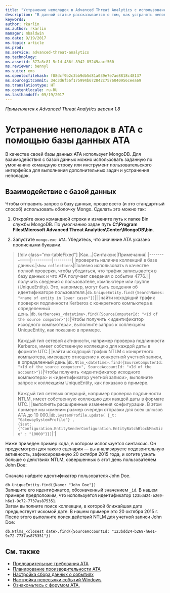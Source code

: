 ```yaml
---
title: "Устранение неполадок в Advanced Threat Analytics с использованием базы данных | Документация Майкрософт"
description: "В данной статье рассказывается о том, как устранять неполадки с помощью базы данных ATA."
keywords: 
author: rkarlin
ms.author: rkarlin
manager: mbaldwin
ms.date: 9/19/2017
ms.topic: article
ms.prod: 
ms.service: advanced-threat-analytics
ms.technology: 
ms.assetid: 377a3c81-5c1d-486f-8942-85249aacf560
ms.reviewer: bennyl
ms.suite: ems
ms.openlocfilehash: f88dcf9b2c3bb9db5d81a039e7e7ae8818c48137
ms.sourcegitcommit: 34c3d6f56f175994b672842c7576040956ceea69
ms.translationtype: HT
ms.contentlocale: ru-RU
ms.lasthandoff: 09/19/2017
---
```

*Применяется к Advanced Threat Analytics версии 1.8*



# <a name="troubleshooting-ata-using-the-ata-database"></a>Устранение неполадок в ATA с помощью базы данных ATA
В качестве своей базы данных ATA использует MongoDB.
Для взаимодействия с базой данных можно использовать заданную по умолчанию командную строку или инструмент пользовательского интерфейса для выполнения дополнительных задач и устранения неполадок.

## <a name="interacting-with-the-database"></a>Взаимодействие с базой данных
Чтобы отправить запрос в базу данных, проще всего (и это стандартный способ) использовать оболочку Mongo. Сделать это можно так:

1.  Откройте окно командной строки и измените путь к папке Bin службы MongoDB. По умолчанию задан путь **C:\Program Files\Microsoft Advanced Threat Analytics\Center\MongoDB\bin**.

2.  Запустите `mongo.exe ATA`. Убедитесь, что значение ATA указано прописными буквами.

> [!div class="mx-tableFixed"]
|Как...|Синтаксис|Примечания|
|-------------|----------|---------|
|проверить наличие коллекций в базе данных.|`show collections`|Полезно использовать в качестве полной проверки, чтобы убедиться, что трафик записывается в базу данных и что АТА получает сведения о событии 4776.|
|получить сведения о пользователе, компьютере или группе (UniqueEntity). Это, например, могут быть сведения об идентификаторе пользователя.|`db.UniqueEntity.find({SearchNames: "<name of entity in lower case>"})`||
|найти исходящий трафик проверки подлинности Kerberos с конкретного компьютера в определенный день.|`db.KerberosAs_<datetime>.find({SourceComputerId: "<Id of the source computer>"})`|Чтобы получить &lt;идентификатор исходного компьютера&gt;, выполните запрос к коллекциям UniqueEntity, как показано в примере.<br /><br />Каждый тип сетевой активности, например проверка подлинности Kerberos, имеет собственную коллекцию для каждой даты в формате UTC.|
|найти исходящий трафик NTLM с конкретного компьютера, имеющего отношение к конкретной учетной записи, в определенный день.|`db.Ntlm_<datetime>.find({SourceComputerId: "<Id of the source computer>", SourceAccountId: "<Id of the account>"})`|Чтобы получить &lt;идентификатор исходного компьютера&gt; и &lt;идентификатор учетной записи&gt;, выполните запрос к коллекциям UniqueEntity, как показано в примере.<br /><br />Каждый тип сетевых операций, например проверка подлинности NTLM, имеет собственную коллекцию для каждой даты в формате UTC.|
|выполнять расширенные изменения конфигурации. В этом примере мы изменим размер очереди отправки для всех шлюзов ATA до 10 000.|`db.SystemProfile.update( {_t: "GatewaySystemProfile"} ,`<br>`{$set:{"Configuration.EntitySenderConfiguration.EntityBatchBlockMaxSize" : "10000"}})`|`|

Ниже приведен пример кода, в котором используется синтаксис. Он предусмотрен для такого сценария — вы анализируете подозрительную активность, зафиксированную 20 октября 2015 года, и хотите узнать больше о действиях NTLM, совершенных в этот день пользователем John Doe:<br /><br />Сначала найдите идентификатор пользователя John Doe.

`db.UniqueEntity.find({Name: "John Doe"})`<br>Запишите его идентификатор, обозначенный значением `_id`. В нашем примере предположим, что используется идентификатор `123bdd24-b269-h6e1-9c72-7737as875351`.<br>Затем выполните поиск коллекции, в которой ближайшая дата предшествует искомой дате. В нашем примере это 20 октября 2015 г.<br>После этого выполните поиск действий NTLM для учетной записи John Doe: 

`db.Ntlms_<closest date>.find({SourceAccountId: "123bdd24-b269-h6e1-9c72-7737as875351"})`

## <a name="see-also"></a>См. также
- [Предварительные требования ATA](ata-prerequisites.md)
- [Планирование производительности ATA](ata-capacity-planning.md)
- [Настройка сбора данных о событиях](configure-event-collection.md)
- [Настройка пересылки событий Windows](configure-event-collection.md#configuring-windows-event-forwarding)
- [Ознакомьтесь с форумом ATA.](https://social.technet.microsoft.com/Forums/security/home?forum=mata)
